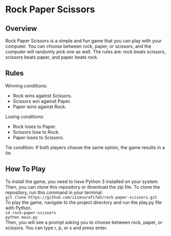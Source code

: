 # Rock Paper Scissors

## Overview
Rock Paper Scissors is a simple and fun game that you can play with your computer. You can choose between rock, paper, or scissors, and the computer will randomly pick one as well. The rules are: rock beats scissors, scissors beats paper, and paper beats rock.

## Rules
Winning conditions:
- Rock wins against Scissors.
- Scissors win against Paper.
- Paper wins against Rock.

Losing conditions:
- Rock loses to Paper.
- Scissors lose to Rock.
- Paper loses to Scissors.

Tie condition:
If both players choose the same option, the game results in a tie.

## How To Play
To install the game, you need to have Python 3 installed on your system. Then, you can clone this repository or download the zip file. To clone the repository, run this command in your terminal:
<br>`git clone https://github.com/izzanurafifah/rock-paper-scissors.git`
<br>To play the game, navigate to the project directory and run the play.py file with Python.
<br>`cd rock-paper-scissors`
<br>`python main.py`
<br>Then, you will see a prompt asking you to choose between rock, paper, or scissors. You can type r, p, or s and press enter.
